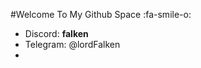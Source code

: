 #Welcome To My Github Space :fa-smile-o:

-  Discord:    ______falken______
-  Telegram:  @lordFalken
-  
